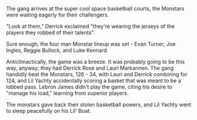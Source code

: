 The gang arrives at the super cool space basketball courts, the Monstars were waiting eagerly for their challengers. 

"Look at them," Derrick exclaimed "they're wearing the jerseys of the players they robbed of their talents".

Sure enough, the four man Monstar lineup was set - Evan Turner, Joe Ingles, Reggie Bullock, and Luke Kennard. 

Anticlimactically, the game was a breeze. It was probably going to be this way, anyway; they had Derrick Rose and Lauri Markannen. 
The gang handidly beat the Monstars, 126 - 34, with Lauri and Derrick combining for 124, and Lil Yachty accidentally scoring a basket that was meant to be a lobbed pass. Lebron James didn't play the game, citing his desire to "manage his load," learning from superior players.

The monstars gave back their stolen basketball powers, and Lil Yachty went to sleep peacefully on his Lil' Boat.
